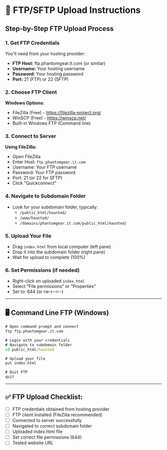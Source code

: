 # 📡 FTP/SFTP Upload Instructions

## Step-by-Step FTP Upload Process

### 1. **Get FTP Credentials**
You'll need from your hosting provider:
- **FTP Host:** ftp.phantomgear.it.com (or similar)
- **Username:** Your hosting username
- **Password:** Your hosting password
- **Port:** 21 (FTP) or 22 (SFTP)

### 2. **Choose FTP Client**
**Windows Options:**
- FileZilla (Free) - https://filezilla-project.org/
- WinSCP (Free) - https://winscp.net/
- Built-in Windows FTP (Command line)

### 3. **Connect to Server**
**Using FileZilla:**
- Open FileZilla
- Enter Host: `ftp.phantomgear.it.com`
- Username: Your FTP username
- Password: Your FTP password
- Port: 21 (or 22 for SFTP)
- Click "Quickconnect"

### 4. **Navigate to Subdomain Folder**
- Look for your subdomain folder, typically:
  - `/public_html/haunted/`
  - `/www/haunted/`  
  - `/domains/phantomgear.it.com/public_html/haunted/`

### 5. **Upload Your File**
- Drag `index.html` from local computer (left pane)
- Drop it into the subdomain folder (right pane)
- Wait for upload to complete (100%)

### 6. **Set Permissions** (if needed)
- Right-click on uploaded `index.html`
- Select "File permissions" or "Properties"
- Set to: 644 (or rw-r--r--)

---

## 🖥️ Command Line FTP (Windows)

```cmd
# Open command prompt and connect
ftp ftp.phantomgear.it.com

# Login with your credentials
# Navigate to subdomain folder
cd public_html/haunted

# Upload your file
put index.html

# Quit FTP
quit
```

---

## ✅ FTP Upload Checklist:
- [ ] FTP credentials obtained from hosting provider
- [ ] FTP client installed (FileZilla recommended)
- [ ] Connected to server successfully
- [ ] Navigated to correct subdomain folder
- [ ] Uploaded index.html file
- [ ] Set correct file permissions (644)
- [ ] Tested website URL

